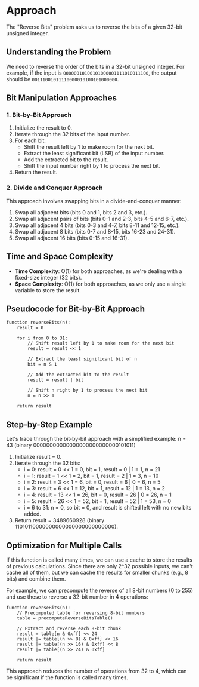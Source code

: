 # Approach

The "Reverse Bits" problem asks us to reverse the bits of a given 32-bit unsigned integer.

## Understanding the Problem

We need to reverse the order of the bits in a 32-bit unsigned integer. For example, if the input is `00000010100101000001111010011100`, the output should be `00111001011110000010100101000000`.

## Bit Manipulation Approaches

### 1. Bit-by-Bit Approach

1. Initialize the result to 0.
2. Iterate through the 32 bits of the input number.
3. For each bit:
   - Shift the result left by 1 to make room for the next bit.
   - Extract the least significant bit (LSB) of the input number.
   - Add the extracted bit to the result.
   - Shift the input number right by 1 to process the next bit.
4. Return the result.

### 2. Divide and Conquer Approach

This approach involves swapping bits in a divide-and-conquer manner:
1. Swap all adjacent bits (bits 0 and 1, bits 2 and 3, etc.).
2. Swap all adjacent pairs of bits (bits 0-1 and 2-3, bits 4-5 and 6-7, etc.).
3. Swap all adjacent 4 bits (bits 0-3 and 4-7, bits 8-11 and 12-15, etc.).
4. Swap all adjacent 8 bits (bits 0-7 and 8-15, bits 16-23 and 24-31).
5. Swap all adjacent 16 bits (bits 0-15 and 16-31).

## Time and Space Complexity

- **Time Complexity**: O(1) for both approaches, as we're dealing with a fixed-size integer (32 bits).
- **Space Complexity**: O(1) for both approaches, as we only use a single variable to store the result.

## Pseudocode for Bit-by-Bit Approach

```
function reverseBits(n):
    result = 0
    
    for i from 0 to 31:
        // Shift result left by 1 to make room for the next bit
        result = result << 1
        
        // Extract the least significant bit of n
        bit = n & 1
        
        // Add the extracted bit to the result
        result = result | bit
        
        // Shift n right by 1 to process the next bit
        n = n >> 1
    
    return result
```

## Step-by-Step Example

Let's trace through the bit-by-bit approach with a simplified example: n = 43 (binary 00000000000000000000000000101011)

1. Initialize result = 0.
2. Iterate through the 32 bits:
   - i = 0: result = 0 << 1 = 0, bit = 1, result = 0 | 1 = 1, n = 21
   - i = 1: result = 1 << 1 = 2, bit = 1, result = 2 | 1 = 3, n = 10
   - i = 2: result = 3 << 1 = 6, bit = 0, result = 6 | 0 = 6, n = 5
   - i = 3: result = 6 << 1 = 12, bit = 1, result = 12 | 1 = 13, n = 2
   - i = 4: result = 13 << 1 = 26, bit = 0, result = 26 | 0 = 26, n = 1
   - i = 5: result = 26 << 1 = 52, bit = 1, result = 52 | 1 = 53, n = 0
   - i = 6 to 31: n = 0, so bit = 0, and result is shifted left with no new bits added.
3. Return result = 3489660928 (binary 11010110000000000000000000000000).

## Optimization for Multiple Calls

If this function is called many times, we can use a cache to store the results of previous calculations. Since there are only 2^32 possible inputs, we can't cache all of them, but we can cache the results for smaller chunks (e.g., 8 bits) and combine them.

For example, we can precompute the reverse of all 8-bit numbers (0 to 255) and use these to reverse a 32-bit number in 4 operations:

```
function reverseBits(n):
    // Precomputed table for reversing 8-bit numbers
    table = precomputeReverseBitsTable()
    
    // Extract and reverse each 8-bit chunk
    result = table[n & 0xff] << 24
    result |= table[(n >> 8) & 0xff] << 16
    result |= table[(n >> 16) & 0xff] << 8
    result |= table[(n >> 24) & 0xff]
    
    return result
```

This approach reduces the number of operations from 32 to 4, which can be significant if the function is called many times.
